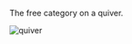 The free category on a quiver.

![quiver](https://raw.github.com/morphismtech/free-categories/blob/master/quiver.gif)
